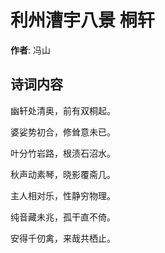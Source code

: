 # 利州漕宇八景 桐轩

**作者**: 冯山

## 诗词内容

幽轩处清奥，前有双桐起。

婆娑势初合，修耸意未已。

叶分竹岩路，根渍石沼水。

秋声动素琴，晓影覆斋几。

主人相对乐，性静穷物理。

纯音藏未兆，孤干直不倚。

安得千仞禽，来哉共栖止。

